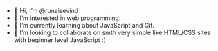 - 👋 Hi, I’m @runaisevind
- 👀 I’m interested in web programming.
- 🌱 I’m currently learning about JavaScript and Git.
- 💞️ I’m looking to collaborate on smth very simple like HTML/CSS sites with beginner level JavaScript :)

<!---
runaisevind/runaisevind is a ✨ special ✨ repository because its `README.md` (this file) appears on your GitHub profile.
You can click the Preview link to take a look at your changes.
--->
